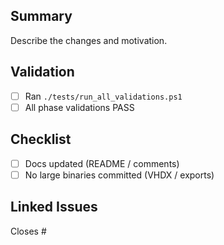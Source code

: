 ## Summary
Describe the changes and motivation.

## Validation
- [ ] Ran `./tests/run_all_validations.ps1`
- [ ] All phase validations PASS

## Checklist
- [ ] Docs updated (README / comments)
- [ ] No large binaries committed (VHDX / exports)

## Linked Issues
Closes #
